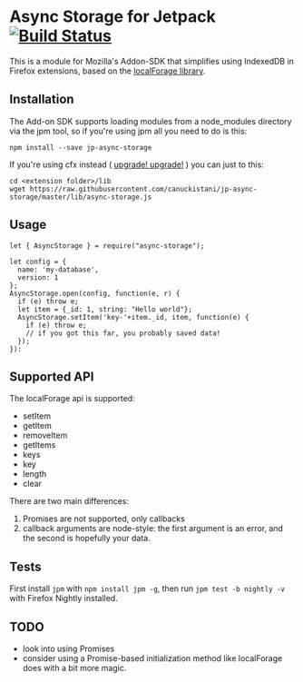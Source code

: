 # Async Storage for Jetpack [![Build Status](https://travis-ci.org/canuckistani/jp-async-storage.png)](https://travis-ci.org/canuckistani/jp-async-storage)

This is a module for Mozilla's Addon-SDK that simplifies using IndexedDB in Firefox extensions, based on the [localForage library](https://github.com/mozilla/localForage).

## Installation

The Add-on SDK supports loading modules from a node_modules directory via the jpm tool, so if you're using jpm all you need to do is this:

    npm install --save jp-async-storage

If you're using cfx instead ( [upgrade! upgrade!](http://work.erikvold.com/jetpack/2014/08/07/cfx-to-jpm.html) ) you can just to this:

    cd <extension folder>/lib
    wget https://raw.githubusercontent.com/canuckistani/jp-async-storage/master/lib/async-storage.js

## Usage
    let { AsyncStorage } = require("async-storage");

    let config = {
      name: 'my-database',
      version: 1
    };
    AsyncStorage.open(config, function(e, r) {
      if (e) throw e;
      let item = {_id: 1, string: "Hello world"};
      AsyncStorage.setItem('key-'+item._id, item, function(e) {
        if (e) throw e;
        // if you got this far, you probably saved data!
      });
    }):

## Supported API

The localForage api is supported:

* setItem
* getItem
* removeItem
* getItems
* keys
* key
* length
* clear

There are two main differences:

1. Promises are not supported, only callbacks
2. callback arguments are node-style: the first argument is an error, and the second is hopefully your data.

## Tests

First install `jpm` with `npm install jpm -g`, then run `jpm test -b nightly -v` with Firefox Nightly installed.

## TODO

* look into using Promises
* consider using a Promise-based initialization method like localForage does with a bit more magic.
